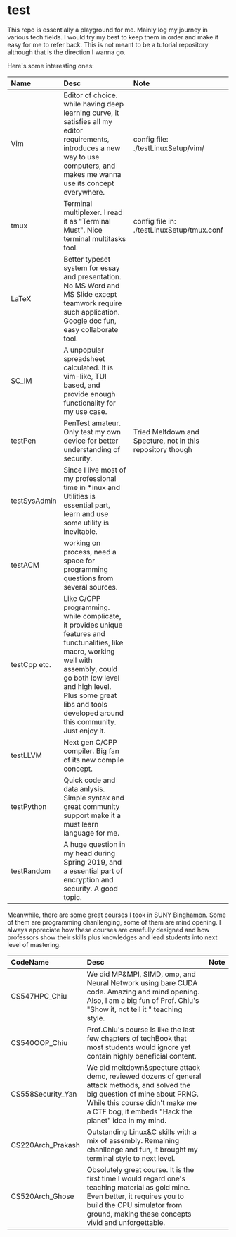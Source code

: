test
================================================================================

This repo is essentially a playground for me.
Mainly log my journey in various tech fields.
I would try my best to keep them in order and make it easy for me to refer back.
This is not meant to be a tutorial repository although that is the direction I wanna go.

Here's some interesting ones:

| Name | Desc | Note |
|:-----|:-----|:-----|
| Vim | Editor of choice. while having deep learning curve, it satisfies all my editor requirements, introduces a new way to use computers, and makes me wanna use its concept everywhere. | config file: ./testLinuxSetup/vim/ |
| tmux | Terminal multiplexer. I read it as "Terminal Must". Nice terminal multitasks tool. | config file in: ./testLinuxSetup/tmux.conf |
| LaTeX | Better typeset system for essay and presentation. No MS Word and MS Slide except teamwork require such application. Google doc fun, easy collaborate tool. | |
| SC_IM | A unpopular spreadsheet calculated. It is vim-like, TUI based, and provide enough functionality for my use case. | |
| testPen | PenTest amateur. Only test my own device for better understanding of security. | Tried Meltdown and Specture, not in this repository though |
| testSysAdmin | Since I live most of my professional time in *inux and Utilities is essential part, learn and use some utility is inevitable. | |
| testACM | working on process, need a space for programming questions from several sources. | |
| testCpp etc. | Like C/CPP programming. while complicate, it provides unique features and functunalities, like macro, working well with assembly, could go both low level and high level. Plus some great libs and tools developed around this community. Just enjoy it. | |
| testLLVM | Next gen C/CPP compiler. Big fan of its new compile concept. | |
| testPython | Quick code and data anlysis. Simple syntax and great community support make it a must learn language for me. | |
| testRandom | A huge question in my head during Spring 2019, and a essential part of encryption and security. A good topic. | |

Meanwhile, there are some great courses I took in SUNY Binghamon.
Some of them are programming chanllenging, some of them are mind opening.
I always appreciate how these courses are carefully designed and
how professors show their skills plus knowledges and lead students into next level of mastering.

| CodeName | Desc    | Note |
|:---------|:--------|:-----:|
| CS547HPC_Chiu     | We did MP&MPI, SIMD, omp, and Neural Network using bare CUDA code. Amazing and mind opening. Also, I am a big fun of Prof. Chiu's "Show it, not tell it " teaching style. | |
| CS540OOP_Chiu     | Prof.Chiu's course is like the last few chapters of techBook that most students would ignore yet contain highly beneficial content. | |
| CS558Security_Yan | We did meltdown&specture attack demo, reviewed dozens of general attack methods, and solved the big question of mine about PRNG. While this course didn't make me a CTF bog, it embeds "Hack the planet" idea in my mind. | |
| CS220Arch_Prakash | Outstanding Linux&C skills with a mix of assembly. Remaining chanllenge and fun, it brought my terminal style to next level. | |
| CS520Arch_Ghose   | Obsolutely great course. It is the first time I would regard one's teaching material as gold mine. Even better, it requires you to build the CPU simulator from ground, making these concepts vivid and unforgettable. | |
